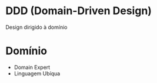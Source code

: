 # DDD (Domain-Driven Design)

Design dirigido à domínio

# Domínio

- Domain Expert
- Linguagem Ubíqua
